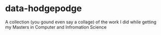 # data-hodgepodge
A collection (you gound even say a collage) of the work I did while getting my Masters in Computer and Infromation Science
